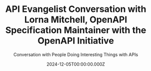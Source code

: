 ---
title: >-
  API Evangelist Conversation with Lorna Mitchell, OpenAPI Specification
  Maintainer with the OpenAPI Initiative
description: >-
  Lorna Mitchell, OpenAPI Specification Maintainer with the OpenAPI Initiative,
  and overall API experience expert came by to educate me (us) on OpenAPI
  Overlays, helping contrast with the core OpenAPI spec, as well as with Arazzo
  Workflows, sharing how it will help bring more stakeholders into the API
  lifecycle and contribute to better API experiences. Lorna is a well spring of
  knowledge when it comes to OpenAPI, but also other specifications, as well as
  Spectral and other approaches to governing APIs, and she'll be coming back
  shortly to help educate us all about the intersection of overlays with
  extensions and how it all will change API experience.
date: 2024-12-05T00:00:00.000Z
guestName: Lorna Mitchell
guestRole: OpenAPI Specification Maintainer
guestCompany: OpenAPI Initiative (OAI)
guestIndustry: API Experience
guestImage: /assets/img/people/lorna-mitchell-headshot.jpg
bio: >-
  I help teams with their technical, open source, and API work. After many years
  experience software engineer and open source project maintainer, I'm now a
  technical leader and strategist in the developer tools space. I'm a top-class
  technical communicator, experienced conference speaker and published author.
  I'm on OpenAPI's Technical Steering Committee and OpenUK's board of directors.
  Most of all, I'm a glue person. I love to join dots, collaborate with and
  enable others to succeed. I show up, I work hard, and I like to make things
  happen (good things!).
obfuscated: false
summary: Providing an enterprise technology platform that meets teams needs.
subtitle: Conversation with People Doing Interesting Things with APIs
audio_file: >-
  https://kinlane-productions2.s3.us-east-1.amazonaws.com/api-evangelist-conversations/api-evangelist-conversations-asanka-abeysinghe.wav
audio_length: 95103248
youtubeId: IvRmwiYdA_A
sound_cloud: >-
  https://soundcloud.com/kinlane/api-evangelist-conversation-with-lorna-mitchell-openapi-specification-maintainer-with-the-openapi-initiative
duration: '0:17:58'
publish_date: '2024-12-05 15:00:00'
url: >-
  https://conversations.apievangelist.com/sessions/2024-12-05-lorna-mitchell.html
tags:
  - OpenAPI
  - Overlays
  - OpenAPI Initiative
partnerImage: >-
  https://kinlane-productions2.s3.us-east-1.amazonaws.com/api-evangelist-partners/microcks-banner-728.jpg
partnerUrl: https://bit.ly/48MluZf
partnerTitle: API Mocking & Testing
conversation:
  - question: Who are you?
    answer: >-
      Hi, my name is Lorna. I am actually day job wise, I am between jobs, but
      you will know me as API enthusiast, um, documentation specialist,
      developer experience specialist, um, open source, um, cheerleader. Um, and
      I'm one of the many things that I do is I'm involved with the OpenAPI
      initiative. So I think about APIs a lot, even when I'm not paid to.
  - question: Do you do better work in between jobs?
    answer: >-
      Yeah. And I think, you know, you've got to take that moment and like, just
      do something you're right. It did ship something else really API ish. And
      in between the last job and. The one before and then this one, yeah, but I
      think also the focus, the focus time helps and I love to work on API stuff
      like I did some very cool things in my last role, but now I'm picking the
      stuff to work on. So that's also very cool. I just have everything's
      great.
  - question: What are OpenAPI Overlays?
    answer: >-
      Overlays are a way of describing repeatable changes that you make to your
      OpenAPI description. So if you have something where there's a missing
      endpoint, or that description's not quite right, or you want to ship
      another version of your OpenAPI that doesn't have those particular
      operations in it, overlays is what lets you repeatedly make that change.
  - question: What are the most common use cases for OpenAPI Overlays?
    answer: >-
      I think the one about taking out the internal endpoints is Really, really
      relevant. And this, this happens everywhere, right? And I think there's
      something there about, Oh, we can't put that in our OpenAPI description
      because we can't expose it to these people. And so we're maintaining these
      similar but slightly different descriptions. Overlays fixes that. Like,
      you've got your full fat everything in the kitchen sink that serves All of
      the possible purposes and then, you know, maybe your closest partners are
      going to get the whole thing and they're going to have access to those
      restricted endpoints. But for everyone else, you're just going to take
      out, remove those endpoints, um, and ship them a reduced, uh, And you can
      be removing individual files or fields or endpoints or whatever makes
      sense in your context. So I think filtering things out, actually, is, is
      one of the big use cases. Um, overall enriching, especially for
      organizations that generate their OpenAPI description from code. Can be a
      little bit thin in terms of rich descriptions with markdown and links and
      really lively examples. If you're, if you're generating from code, even
      with annotations, it's very difficult to get a real user experience
      richness into that workflow. Well, with overlays, you can add that in. So
      you can have like these are the endpoints and then you can replace or in
      praise. the extra data around the different fields or different endpoints.
      I think the third major use case that I, I mean, what people will build
      with overlays. We don't know, cause it's quite new, but, um, so far the
      third really big thing that I see is adding particularly extensions, but
      specific fields or metadata for a specific output destination. So hints
      for your SDK generators, you might not want to have to have that in all
      the way through the API description. Pipeline before you, before you
      generate your SDKs, you want to add the extra fields, the same going out
      to API gateways, to some extent, the same going out to docs platforms as
      well. Some of them have great extensions, but you might not want to, you
      were complaining the other day about having all the code examples as well.
      You might want to just put those in as a last stage before you publish to
      docs and not everybody might need the whole for other destinations.
  - question: Will OpenAPI Overlays move API experience forward?
    answer: >-
      I think so. And I think it also. One of the things that, that has made
      overlays like really stay with me is I think that it solves the problem
      that every organization has. Like it's difficult to generalize API advice
      because every organization is different and they're at a different place
      in their life cycle, in their terms of their API maturity, and they
      already have some sort of setup. Like most people are not in implementing
      their first APIs today. Nearly every organization has something. And
      overlays. The input is OpenAPI, you add an overlay, the output is OpenAPI.
      So it's not disruptive to what you have, it's just additive, or
      removitive, if you're filtering things out, right? So it fits in really
      well, and I, for that, and it uses things you already know, and there are
      already tools to use it. So I think it's, It, it, it massively improves
      the experience and it opens the door to getting the best from all the
      tools you can use with open API, even if you're a not design person, all
      of those metadata fields are in right at the start. Like you can still use
      all that stuff. It, it just, it brings more people in to have more
      possibilities, I think.
  - question: Will OpenAPI Overlays allow more stakeholders to get involved with APIs?
    answer: >-
      I think it really helps. And again, especially if you are not design
      first. So if it's kind of originating from server code, and then we expect
      to have everything given to us on a plate, I think if you don't bring, if
      you don't bring everyone together at the beginning and get those things
      right, then that's a, that's a big, that's a big thing. Um, and I think
      overlays, yeah, let's everybody bring their own thing. And in open API,
      we've talked a little bit in the process of working on Moonwalk about, you
      know, it's the shape of the API. Separate from the deployment details, you
      know, and maybe just because the servers are probably separate and maybe
      if you're on the sandbox server or local development, you don't have the
      same security requirements like this with the gateways and everything.
      There's a lot of deployment specific stuff. It's, it's all in open API. So
      I can see us adding that later. Had an interesting chat with, um, an NGO a
      couple of weeks ago who deploy with different gateway rules in different
      regions because they're regulated differently in those places. So you can
      just be like, okay, so this is the shape of the API. So the OpenAPI isn't
      a snapshot, it's a pipeline. And before we go out to those geographic
      regions, the last thing we do is we add those extra things with an
      overlay. One per region, and then off we go, and we're set.
  - question: Can OpenAPI Overlays be associated with API lifecycle stages?
    answer: >-
      Yeah, I think so. And I'm also seeing things like we've got everything we
      need, but we'd love to localize our API description for documentation, you
      know, like, great, then you can have an overlay that that changes the
      texty bits and publishes that without having to hold all of that within
      your open API description, you can add it with an overlay.
  - question: Can OpenAPI Overlays be part of a code-first approach to APIs?
    answer: >-
      Yeah, I think so. And I think it really closes that gaping chasm. Mm hmm.
      between, you know, how far can you go with generated code and how far can
      you go if you really design it first. And I have been very vocal. Let's,
      let's be clear about that. I have, I have criticized generated open API
      descriptions, but a lot of organizations don't have a lot of OpenAPI
      awareness. They do generate, and it means they can only do so much, or,
      yeah, the engineers have to put everything in at the start. And so that we
      can even begin to work with this OpenAPI. So I now need to stop
      criticizing people who are not designed for, I mean, I think there are
      still benefits. Right, to getting things like having technical writers in
      the room, having beautiful descriptions and examples before we build the
      thing, because then we're going to build the right thing, because we're
      not just going to be like, ah, build an endpoint that does something.
      Right, it's really, really beautifully well rounded. We know exactly where
      we're going and why. So there's still benefits to design first, but I
      think we've really increased the mileage of where you can go if you are
      generating. from a code base. And that's the entry point to your open API.
      And again, it's not a snapshot. It's a pipeline. So we start with this and
      then we do these things. And then maybe we combine them or filter them.
      They go to different destinations, different add ons for docks and
      gateways and testing and client SDK things. Um, and so we get all these
      like different versions, but we're not maintaining all those different
      versions. We're not repeating edits. We have it all in overlays and it
      just flows out every time.
  - question: What has been the tooling response to OpenAPI Overlays?
    answer: >-
      So actually, the tools existed before the specification was published with
      overlays. So I have had overlays on my mind for a long time, and you
      talked about, oh, I push things out between jobs. In the gap between the
      job I've just left and the one before that, I shipped a really basic
      overlays library, because that, even after two years of Ivan thinking
      about databases, I still had this thing where we had sort of talked about
      overlays, but it didn't exist yet. And there was a, there was a draft
      spec. Anyway, then I didn't think about it a lot more, but it, it, it
      became obvious to me earlier this year that We have tooling already,
      people have implemented that draft specification is labeled as a 1. 0, but
      it isn't an official release. And so I spent half a year cleaning that up,
      so that we could release it in support of those existing tools. So there's
      a list in the, um, we have it in the readme for the overlays project, so
      that everyone has to go and look there, and if you go and add a new tool,
      people will find it. Um, there are tools. I'm using them. You can use them
      already.
  - question: Can OpenAPI Overlays help with the OpenAPI 3.x tooling adoption?
    answer: >-
      I think so. I think it will really I think overlays is a very practitioner
      focused thing, so I can't take a lot of credit for this. The draft was
      just there, all I've done is release it, right? It's there, I know we need
      it, the hard work had been done, and we have to support those tooling.
      people by being like, yeah, this is the official, you absolutely support
      it. But it's, it opens the door to very many of those other very cool
      tools in the API space. A lot of them use extensions. A lot of them, like
      a testing tool, will need to change where your server URL is to send the
      test requests through, or to send you to a mock server. And overlays kind
      of is a great mechanism for doing that. So I think it, I think overlays
      will bring a lot for tooling and, and give us a nice add on. And I don't
      think it's a coincidence that the two of the kind of big early
      implementers for overlays are a bump. And Speakeasy. So these are two
      organizations that are really active with exciting new tools and overlay
      supports. the things that they are already doing, adding the metadata for
      their users, you know, speakeasy, it's an SDK generator. You cannot
      generate great SDKs without extensions. There are different languages need
      different hints, different metadata overlays makes that really possible to
      implement into an API workflow. Um, so I think it'll help in terms of, but
      I also think it's not the only thing that's going to make the difference.
      I think OpenAPI Initiative has had a big renaissance this year. The
      community is active. There are not 650 abandoned issues. The weekly
      technical meetings are alive and well, and sometimes a bit lively, because
      I usually chat. It's mad. Um, we have released two new standards. We're at
      more events. Like, these are the things that I'm going to educate our
      audience and help  them to be ready to use new tools. And I think that's
      part of the story for your users have to be ready. Otherwise, why would a
      tools vendor support the new version or, or try to upgrade? So it's, I
      really feel we're reinvigorating the whole landscape and this is just part
      of the story.
slug: 2024-12-05-lorna-mitchell
---